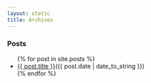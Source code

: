 ```yaml
---
layout: static
title: Archives
---
```


<h3>Posts</h3>
<ul id="archive">
	{% for post in site.posts %}
	<li><a href="{{ post.url }}">{{ post.title }}</a>(<abbr>{{ post.date | date_to_string }}</abbr>)</li>
	{% endfor %}
</ul>
